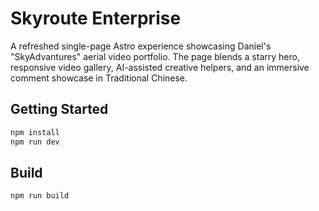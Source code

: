 # Skyroute Enterprise

A refreshed single-page Astro experience showcasing Daniel's "SkyAdvantures" aerial video portfolio. The page blends a starry hero, responsive video gallery, AI-assisted creative helpers, and an immersive comment showcase in Traditional Chinese.

## Getting Started

```bash
npm install
npm run dev
```

## Build

```bash
npm run build
```
